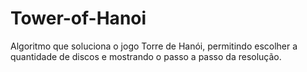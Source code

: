 # Tower-of-Hanoi
Algoritmo que soluciona o jogo Torre de Hanói, permitindo escolher a quantidade de discos e mostrando o passo a passo da resolução.
